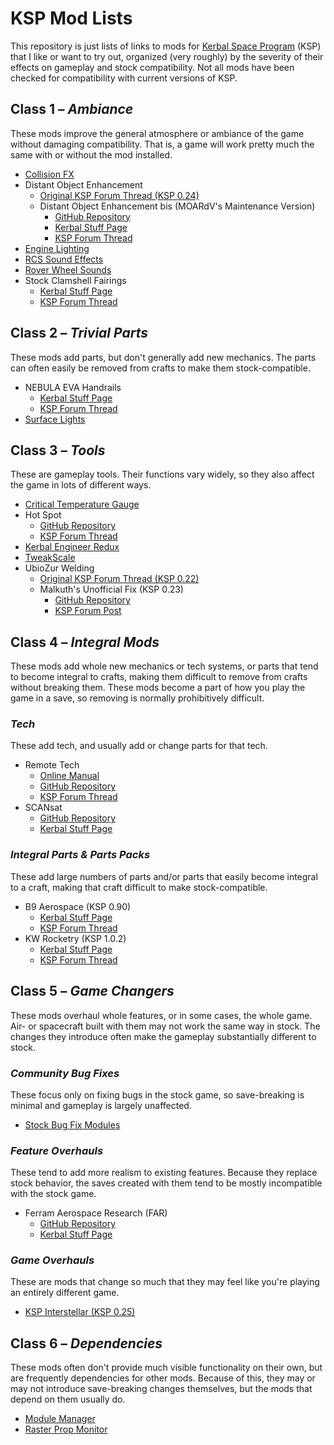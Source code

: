 # KSP Mod Lists
This repository is just lists of links to mods for [Kerbal Space Program](https://kerbalspaceprogram.com/ "Kerbal Space Program") (KSP) that I like or want to try out, organized (very roughly) by the severity of their effects on gameplay and stock compatibility.  Not all mods have been checked for compatibility with current versions of KSP.


## Class 1 – _Ambiance_
These mods improve the general atmosphere or ambiance of the game without damaging compatibility.  That is, a game will work pretty much the same with or without the mod installed.

* [Collision FX](http://forum.kerbalspaceprogram.com/threads/101496-1-0-x-Collision-FX-v3-2-(2015-05-14)-Now-with-EVA-kerbal-sound-effects "KSP Forum Thread")
* Distant Object Enhancement
  - [Original KSP Forum Thread (KSP 0.24)](http://forum.kerbalspaceprogram.com/threads/69907-0-24-Distant-Object-Enhancement-1-3-1-Planets-satellites-in-the-night-sky!-(7-29) "Distant Object Enhancement Original KSP Forum Thread")
  - Distant Object Enhancement bis (MOARdV's Maintenance Version)
    * [GitHub Repository](https://github.com/MOARdV/DistantObject "Distant Object Enhancement bis on GitHub")
    * [Kerbal Stuff Page](https://kerbalstuff.com/mod/403/Distant%20Object%20Enhancement%20bis "Distant Object Enhancement bis on Kerbal Stuff")
    * [KSP Forum Thread](http://forum.kerbalspaceprogram.com/threads/98943 "Distant Object Enhancement bis KSP Forum Thread")
* [Engine Lighting](http://forum.kerbalspaceprogram.com/threads/121987-1-0-4-Engine-Lighting-(1-4-0)-The-Decoupler-Update-(30-June) "KSP Forum Thread")
* [RCS Sound Effects](http://forum.kerbalspaceprogram.com/threads/52896-1-0-x-RCS-Sound-(and-light!)-Effects-(2015-02-01) "KSP Forum Thread")
* [Rover Wheel Sounds](http://forum.kerbalspaceprogram.com/threads/55104-1-0-x-Rover-Wheel-Sounds-v1-1-(2014-09-25) "KSP Forum Thread")
* Stock Clamshell Fairings
  - [Kerbal Stuff Page](https://kerbalstuff.com/mod/878/Stock%20Clamshell%20Fairings "Stock Clamshell Fairings on Kerbal Stuff")
  - [KSP Forum Thread](http://forum.kerbalspaceprogram.com/threads/124031-1-0-4-Stock-Clamshell-Fairings-(June-1) "Stock Clamshell Fairings KSP Forum Thread")


## Class 2 – _Trivial Parts_
These mods add parts, but don't generally add new mechanics.  The parts can often easily be removed from crafts to make them stock-compatible.

* NEBULA EVA Handrails
  - [Kerbal Stuff Page](https://kerbalstuff.com/mod/353/NEBULA%20EVA%20handrails%20pack. "NEBULA EVA Handrails on Kerbal Stuff")
  - [KSP Forum Thread](http://forum.kerbalspaceprogram.com/threads/100531-0-25-NEBULA-space-engineering-EVA-handrails-pack "NEBULA EVA Handrails KSP Forum Thread")
* [Surface Lights](http://forum.kerbalspaceprogram.com/threads/57778-1-0-Surface-Mounted-Stock-Alike-Lights-for-Self-Illumination "KSP Forum Thread")


## Class 3 – _Tools_
These are gameplay tools.  Their functions vary widely, so they also affect the game in lots of different ways.

* [Critical Temperature Gauge](http://forum.kerbalspaceprogram.com/threads/119686-1-0-4-Critical-temperature-gauge "KSP Forum Thread")
* Hot Spot
  - [GitHub Repository](https://github.com/Apokee/HotSpot "Hot Spot source on GitHub")
  - [KSP Forum Thread](http://forum.kerbalspaceprogram.com/threads/123967-1-0-4-0-4-4-Hot-Spot-(formerly-Enhanced-Thermal-Data)-Better-Thermal-Data "Hot Spot KSP Forum Thread")
* [Kerbal Engineer Redux](http://forum.kerbalspaceprogram.com/threads/18230-1-0-4-Kerbal-Engineer-Redux-v1-0-18-0 "KSP Forum Thread")
* [TweakScale](http://forum.kerbalspaceprogram.com/threads/80234-0-90-TweakScale-Rescale-Everything!-(v1-50-2014-12-24-10-40-UTC) "KSP Forum Thread")
* UbioZur Welding
  - [Original KSP Forum Thread (KSP 0.22)](http://forum.kerbalspaceprogram.com/threads/38577-0-22-UbioZur-Welding-Ltd-2-0-Dev-STOPPED "KSP Forum Thread")
  - Malkuth's Unofficial Fix (KSP 0.23)
    * [GitHub Repository](https://github.com/malkuth1974/unofficailUbioWeld "Malkuth's Unofficial Fix for UbioZur Welding source on GitHub")
    * [KSP Forum Post](http://forum.kerbalspaceprogram.com/threads/38577-0-22-UbioZur-Welding-Ltd-2-0-Playtest-5-Now-In-Game-Tool?p=1002144&viewfull=1#post1002144 "Malkuth's Unofficial Fix for UbioZur Welding KSP Forum Post")


## Class 4 – _Integral Mods_
These mods add whole new mechanics or tech systems, or parts that tend to become integral to crafts, making them difficult to remove from crafts without breaking them.  These mods become a part of how you play the game in a save, so removing is normally prohibitively difficult.

### _Tech_
These add tech, and usually add or change parts for that tech.

* Remote Tech
  - [Online Manual](https://remotetechnologiesgroup.github.io/RemoteTech/ "Remote Tech Main Site")
  - [GitHub Repository](https://github.com/RemoteTechnologiesGroup/RemoteTech "Remote Tech source on GitHub")
  - [KSP Forum Thread](http://forum.kerbalspaceprogram.com/threads/83305-1-0-4-RemoteTech-v1-6-7-2015-06-25 "Remote Tech KSP Forum Thread")
* SCANsat
  - [GitHub Repository](https://github.com/S-C-A-N/SCANsat "SCANsat source on GitHub")
  - [Kerbal Stuff Page](https://kerbalstuff.com/mod/249/SCANsat "SCANsat on Kerbal Stuff")

### _Integral Parts & Parts Packs_
These add large numbers of parts and/or parts that easily become integral to a craft, making that craft difficult to make stock-compatible.

* B9 Aerospace (KSP 0.90)
  - [Kerbal Stuff Page](http://beta.kerbalstuff.com/mod/132/B9%20Aerospace%20Pack "B9 Aerospace on Kerbal Stuff")
  - [KSP Forum Thread](http://forum.kerbalspaceprogram.com/threads/92630-0-90-B9-Aerospace-Release-5-2-8-(updated-30-12-14) "B9 Aerospace KSP Forum Thread")
* KW Rocketry (KSP 1.0.2)
  - [Kerbal Stuff Page](https://kerbalstuff.com/mod/67/KW%20Rocketry "KW Rocketry on Kerbal Stuff")
  - [KSP Forum Thread](http://forum.kerbalspaceprogram.com/threads/51037-1-02-KW-Rocketry-v2-7-Available-1-02-Compatibility!-16-05-2015 "KW Rocketry KSP Forum Thread")


## Class 5 – _Game Changers_
These mods overhaul whole features, or in some cases, the whole game.  Air- or spacecraft built with them may not work the same way in stock.  The changes they introduce often make the gameplay substantially different to stock.

### _Community Bug Fixes_
These focus only on fixing bugs in the stock game, so save-breaking is minimal and gameplay is largely unaffected.

* [Stock Bug Fix Modules](http://forum.kerbalspaceprogram.com/threads/97285-KSP-v1-0-4-Stock-Bug-Fix-Modules-(Release-v1-0-4b-2-1-Aug-15) "KSP Forum Thread")

### _Feature Overhauls_
These tend to add more realism to existing features.  Because they replace stock behavior, the saves created with them tend to be mostly incompatible with the stock game.

* Ferram Aerospace Research (FAR)
  - [GitHub Repository](https://github.com/ferram4/Ferram-Aerospace-Research "Ferram Aerospace Research Source on GitHub")
  - [Kerbal Stuff Page](https://kerbalstuff.com/mod/52/Ferram%20Aerospace%20Research "Ferram Aerospace Research on Kerbal Stuff")

### _Game Overhauls_
These are mods that change so much that they may feel like you're playing an entirely different game.

* [KSP Interstellar (KSP 0.25)](http://forum.kerbalspaceprogram.com/threads/43839-0-25-KSP-Interstellar-(Magnetic-Nozzles-ISRU-Revamp)-Version-0-13 "KSP Forum Thread")


## Class 6 – _Dependencies_
These mods often don't provide much visible functionality on their own, but are frequently dependencies for other mods.  Because of this, they may or may not introduce save-breaking changes themselves, but the mods that depend on them usually do.

* [Module Manager](http://forum.kerbalspaceprogram.com/threads/55219-1-0-x-Module-Manager-2-6-7-(August-4th)-With-more-SHA256 "KSP Forum Thread")
* [Raster Prop Monitor](http://forum.kerbalspaceprogram.com/threads/117471-1-0-RasterPropMonitor-still-putting-the-A-in-IVA "KSP Forum Thread")
